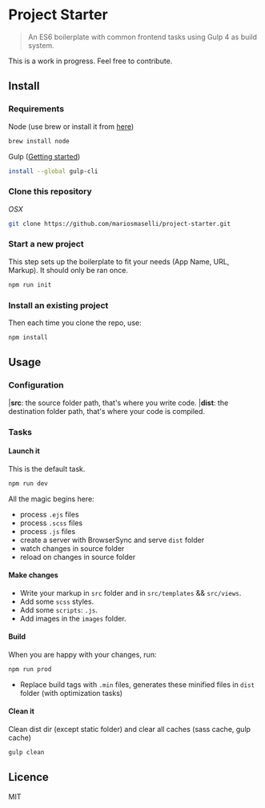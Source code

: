 Project Starter
=========================

> An ES6 boilerplate with common frontend tasks using Gulp 4 as build system.

This is a work in progress. Feel free to contribute. 

## Install
### Requirements

Node (use brew or install it from [here](https://nodejs.org/en/))

```bash
brew install node
```

Gulp ([Getting started](https://github.com/gulpjs/gulp/tree/master/docs/getting-started))

```bash
install --global gulp-cli
```

### Clone this repository

*OSX*

```bash
git clone https://github.com/mariosmaselli/project-starter.git
```

### Start a new project

This step sets up the boilerplate to fit your needs (App Name,  URL, Markup). It should only be ran once. 

```bash
npm run init
```

### Install an existing project

Then each time you clone the repo, use:

```bash
npm install
```

## Usage

### Configuration

|**src**: the source folder path, that's where you write code.
|**dist**: the destination folder path, that's where your code is compiled.


### Tasks

#### Launch it

This is the default task.

```bash
npm run dev
```
All the magic begins here:

* process `.ejs` files
* process `.scss` files
* process `.js` files
* create a server with BrowserSync and serve `dist` folder
* watch changes in source folder
* reload on changes in source folder


#### Make changes

 * Write your markup in `src` folder and in `src/templates` && `src/views`. 
 * Add some `scss` styles.
 * Add some `scripts`: `.js`.
 * Add images in the `images` folder.
 
#### Build

When you are happy with your changes, run:

```bash
npm run prod
```

* Replace build tags with `.min` files, generates these minified files in `dist` folder (with optimization tasks)



#### Clean it

Clean dist dir (except static folder) and clear all caches (sass cache, gulp cache)

```bash
gulp clean
```


## Licence

MIT
